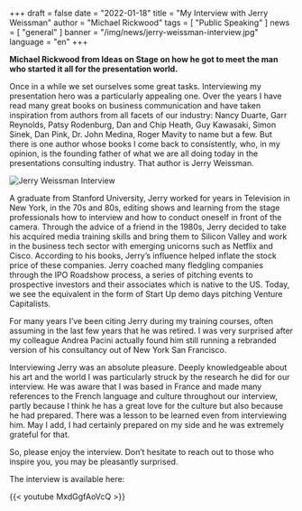 +++
draft = false
date = "2022-01-18"
title = "My Interview with Jerry Weissman"
author = "Michael Rickwood"
tags = [ "Public Speaking" ]
news = [ "general" ]
banner = "/img/news/jerry-weissman-interview.jpg"
language = "en"
+++

**Michael Rickwood from Ideas on Stage on how he got to meet the man who started it all for the presentation world.** 
 
Once in a while we set ourselves some great tasks. Interviewing my presentation hero was a particularly appealing one. Over the years I have read many great books on business communication and have taken inspiration from authors from all facets of our industry: Nancy Duarte, Garr Reynolds, Patsy Rodenburg, Dan and Chip Heath, Guy Kawasaki, Simon Sinek, Dan Pink, Dr. John Medina, Roger Mavity to name but a few. But there is one author whose books I come back to consistently, who, in my opinion, is the founding father of what we are all doing today in the presentations consulting industry. That author is Jerry Weissman.

![Jerry Weissman Interview](/img/news/jerry-weissman-interview.jpg) 

A graduate from Stanford University, Jerry worked for years in Television in New York, in the 70s and 80s, editing shows and learning from the stage professionals how to interview and how to conduct oneself in front of the camera. Through the advice of a friend in the 1980s, Jerry decided to take his acquired media training skills and bring them to Silicon Valley and work in the business tech sector with emerging unicorns such as Netflix and Cisco. According to his books, Jerry’s influence helped inflate the stock price of these companies. Jerry coached many fledgling companies through the IPO Roadshow process, a series of pitching events to prospective investors and their associates which is native to the US. Today, we see the equivalent in the form of Start Up demo days pitching Venture Capitalists.

For many years I’ve been citing Jerry during my training courses, often assuming in the last few years that he was retired. I was very surprised after my colleague Andrea Pacini actually found him still running a rebranded version of his consultancy out of New York San Francisco. 
 
Interviewing Jerry was an absolute pleasure. Deeply knowledgeable about his art and the world I was particularly struck by the research he did for our interview. He was aware that I was based in France and made many references to the French language and culture throughout our interview, partly because I think he has a great love for the culture but also because he had prepared. There was a lesson to be learned even from interviewing him. May I add, I had certainly prepared on my side and he was extremely grateful for that. 
 
So, please enjoy the interview. Don’t hesitate to reach out to those who inspire you, you may be pleasantly surprised. 
 
The interview is available here:

{{< youtube MxdGgfAoVcQ >}}
